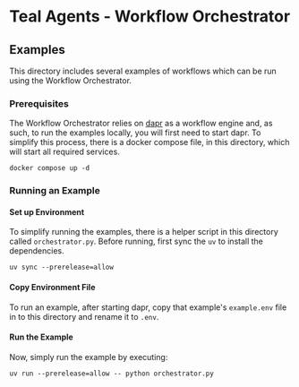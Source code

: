 # Teal Agents - Workflow Orchestrator
## Examples
This directory includes several examples of workflows which can be run using the
Workflow Orchestrator.

### Prerequisites
The Workflow Orchestrator relies on [dapr](https://dapr.io/) as a workflow
engine and, as such, to run the examples locally, you will first need to start
dapr. To simplify this process, there is a docker compose file, in this
directory, which will start all required services.

```shell
docker compose up -d
```

### Running an Example
#### Set up Environment
To simplify running the examples, there is a helper script in this directory
called `orchestrator.py`. Before running, first sync the `uv` to install the
dependencies.
```shell
uv sync --prerelease=allow
```

#### Copy Environment File
To run an example, after starting dapr, copy that example's `example.env` file
in to this directory and rename it to `.env`.

#### Run the Example
Now, simply run the example by executing:
```shell
uv run --prerelease=allow -- python orchestrator.py
```